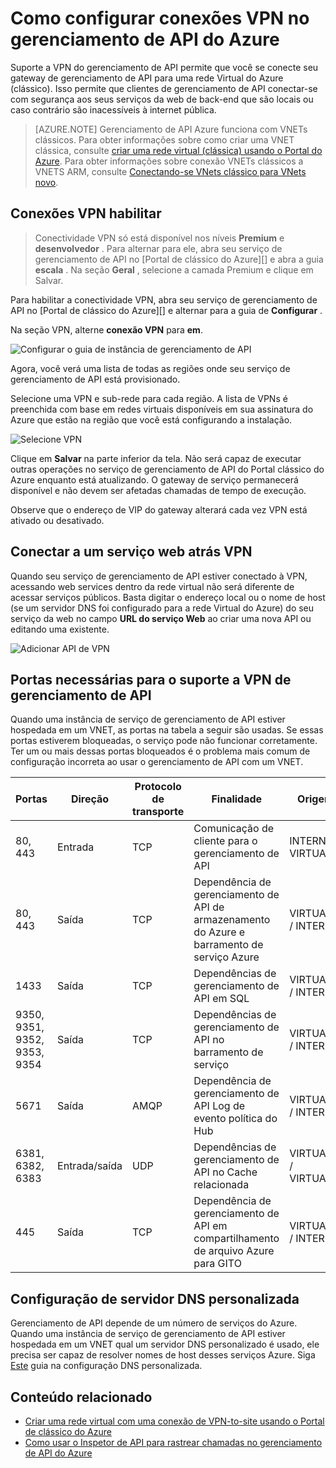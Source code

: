 <properties
    pageTitle="Como configurar conexões VPN no gerenciamento de API do Azure"
    description="Saiba como configurar uma conexão VPN em gerenciamento de API do Azure e serviços web do access através dele."
    services="api-management"
    documentationCenter=""
    authors="antonba"
    manager="erikre"
    editor=""/>

<tags
    ms.service="api-management"
    ms.workload="mobile"
    ms.tgt_pltfrm="na"
    ms.devlang="na"
    ms.topic="article"
    ms.date="10/25/2016"
    ms.author="antonba"/>

# <a name="how-to-setup-vpn-connections-in-azure-api-management"></a>Como configurar conexões VPN no gerenciamento de API do Azure

Suporte a VPN do gerenciamento de API permite que você se conecte seu gateway de gerenciamento de API para uma rede Virtual do Azure (clássico). Isso permite que clientes de gerenciamento de API conectar-se com segurança aos seus serviços da web de back-end que são locais ou caso contrário são inacessíveis à internet pública.

>[AZURE.NOTE] Gerenciamento de API Azure funciona com VNETs clássicos. Para obter informações sobre como criar uma VNET clássica, consulte [criar uma rede virtual (clássica) usando o Portal do Azure](../virtual-network/virtual-networks-create-vnet-classic-pportal.md). Para obter informações sobre conexão VNETs clássicos a VNETS ARM, consulte [Conectando-se VNets clássico para VNets novo](../vpn-gateway/vpn-gateway-connect-different-deployment-models-portal.md).

## <a name="enable-vpn"> </a>Conexões VPN habilitar

>Conectividade VPN só está disponível nos níveis **Premium** e **desenvolvedor** . Para alternar para ele, abra seu serviço de gerenciamento de API no [Portal de clássico do Azure][] e abra a guia **escala** . Na seção **Geral** , selecione a camada Premium e clique em Salvar.

Para habilitar a conectividade VPN, abra seu serviço de gerenciamento de API no [Portal de clássico do Azure][] e alternar para a guia de **Configurar** . 

Na seção VPN, alterne **conexão VPN** para **em**.

![Configurar o guia de instância de gerenciamento de API][api-management-setup-vpn-configure]

Agora, você verá uma lista de todas as regiões onde seu serviço de gerenciamento de API está provisionado.

Selecione uma VPN e sub-rede para cada região. A lista de VPNs é preenchida com base em redes virtuais disponíveis em sua assinatura do Azure que estão na região que você está configurando a instalação.

![Selecione VPN][api-management-setup-vpn-select]

Clique em **Salvar** na parte inferior da tela. Não será capaz de executar outras operações no serviço de gerenciamento de API do Portal clássico do Azure enquanto está atualizando. O gateway de serviço permanecerá disponível e não devem ser afetadas chamadas de tempo de execução.

Observe que o endereço de VIP do gateway alterará cada vez VPN está ativado ou desativado.

## <a name="connect-vpn"> </a>Conectar a um serviço web atrás VPN

Quando seu serviço de gerenciamento de API estiver conectado à VPN, acessando web services dentro da rede virtual não será diferente de acessar serviços públicos. Basta digitar o endereço local ou o nome de host (se um servidor DNS foi configurado para a rede Virtual do Azure) do seu serviço da web no campo **URL do serviço Web** ao criar uma nova API ou editando uma existente.

![Adicionar API de VPN][api-management-setup-vpn-add-api]

## <a name="required-ports-for-api-management-vpn-support"></a>Portas necessárias para o suporte a VPN de gerenciamento de API

Quando uma instância de serviço de gerenciamento de API estiver hospedada em um VNET, as portas na tabela a seguir são usadas. Se essas portas estiverem bloqueadas, o serviço pode não funcionar corretamente. Ter um ou mais dessas portas bloqueados é o problema mais comum de configuração incorreta ao usar o gerenciamento de API com um VNET.

| Portas                      | Direção        | Protocolo de transporte | Finalidade                                                          | Origem / destino              |
|------------------------------|------------------|--------------------|------------------------------------------------------------------|-----------------------------------|
| 80, 443                      | Entrada          | TCP                | Comunicação de cliente para o gerenciamento de API                           | INTERNET / VIRTUAL_NETWORK        |
| 80, 443                       | Saída         | TCP                | Dependência de gerenciamento de API de armazenamento do Azure e barramento de serviço Azure | VIRTUAL_NETWORK / INTERNET        |
| 1433                         | Saída         | TCP                | Dependências de gerenciamento de API em SQL                               | VIRTUAL_NETWORK / INTERNET        |
| 9350, 9351, 9352, 9353, 9354 | Saída         | TCP                | Dependências de gerenciamento de API no barramento de serviço                       | VIRTUAL_NETWORK / INTERNET        |
| 5671                         | Saída         | AMQP               | Dependência de gerenciamento de API Log de evento política do Hub            | VIRTUAL_NETWORK / INTERNET        |
| 6381, 6382, 6383             | Entrada/saída | UDP                | Dependências de gerenciamento de API no Cache relacionada                       | VIRTUAL_NETWORK / VIRTUAL_NETWORK |
| 445                          | Saída         | TCP                | Dependência de gerenciamento de API em compartilhamento de arquivo Azure para GITO            | VIRTUAL_NETWORK / INTERNET        |

## <a name="custom-dns"> </a>Configuração de servidor DNS personalizada

Gerenciamento de API depende de um número de serviços do Azure. Quando uma instância de serviço de gerenciamento de API estiver hospedada em um VNET qual um servidor DNS personalizado é usado, ele precisa ser capaz de resolver nomes de host desses serviços Azure. Siga [Este](../virtual-network/virtual-networks-name-resolution-for-vms-and-role-instances.md#name-resolution-using-your-own-dns-server) guia na configuração DNS personalizada.  

## <a name="related-content"> </a>Conteúdo relacionado


* [Criar uma rede virtual com uma conexão de VPN-to-site usando o Portal de clássico do Azure][]
* [Como usar o Inspetor de API para rastrear chamadas no gerenciamento de API do Azure][]

[api-management-setup-vpn-configure]: ./media/api-management-howto-setup-vpn/api-management-setup-vpn-configure.png
[api-management-setup-vpn-select]: ./media/api-management-howto-setup-vpn/api-management-setup-vpn-select.png
[api-management-setup-vpn-add-api]: ./media/api-management-howto-setup-vpn/api-management-setup-vpn-add-api.png

[Enable VPN connections]: #enable-vpn
[Connect to a web service behind VPN]: #connect-vpn
[Related content]: #related-content

[Azure Portal clássico]: https://manage.windowsazure.com/

[Criar uma rede virtual com uma conexão de VPN-to-site usando o Portal de clássico do Azure]: ../vpn-gateway/vpn-gateway-site-to-site-create.md
[Como usar o Inspetor de API para rastrear chamadas no gerenciamento de API do Azure]: api-management-howto-api-inspector.md
